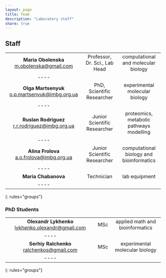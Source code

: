 ```yaml
---
layout: page
title: Team
description: "Laboratory staff"
share: true
---
```


## Staff

|  |  |  |
|:-------:|:-------:|:-------:|
| <b>Maria Obolenska</b> <a href="mailto:m.obolenska@gmail.com">m.obolenska@gmail.com</a> | Professor, Dr. Sci., Lab Head | computational and molecular biology |
|----
| <b>Olga Martsenyuk</b> <a href="mailto:o.p.martsenyuk@imbg.org.ua">o.p.martsenyuk@imbg.org.ua</a> | PhD, Scientific Researcher | experimental molecular biology  |
|----
| <b>Ruslan Rodriguez</b> <a href="mailto:r.r.rodriguez@imbg.org.ua">r.r.rodriguez@imbg.org.ua</a> | Junior Scientific Researcher | proteomics, metabolic pathways modelling |
|----
| <b>Alina Frolova</b> <a href="mailto:a.o.frolova@imbg.org.ua">a.o.frolova@imbg.org.ua</a> | Junior Scientific Researcher | computational biology and bioinformatics  |
|----
| <b>Maria Chabanova</b> | Technician | lab equipment |
|----
{: rules="groups"}

### PhD Students

|  |  |  |
|:-------:|:-------:|:-------:|
| <b>Olexandr Lykhenko</b> <a href="mailto:lykhenko.olexandr@gmail.com ">lykhenko.olexandr@gmail.com</a> | MSc | applied math and bioinformatics |
|----
| <b>Serhiy Ralchenko</b> <a href="mailto:ralchenkos@gmail.com">ralchenkos@gmail.com</a> | MSc | experimental molecular biology  |
|----
{: rules="groups"}

